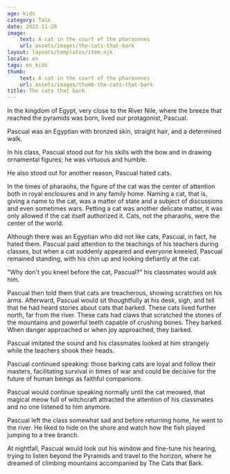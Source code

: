 ```yaml
---
age: kids
category: Tale
date: 2022-11-20
image:
    text: A cat in the court of the pharaonnes
    url: assets/images/the-cats-that-bark
layout: layouts/templates/item.njk
locale: en
tags: en_kids
thumb:
    text: A cat in the court of the pharaonnes
    url: assets/images/thumb-the-cats-that-bark
title: The cats that bark
---
```



In the kingdom of Egypt, very close to the River Nile, where the breeze that reached the pyramids was born, lived our protagonist, Pascual.

Pascual was an Egyptian with bronzed skin, straight hair, and a determined walk.

In his class, Pascual stood out for his skills with the bow and in drawing ornamental figures; he was virtuous and humble.

He also stood out for another reason, Pascual hated cats.

In the times of pharaohs, the figure of the cat was the center of attention both in royal enclosures and in any family home. Naming a cat, that is, giving a name to the cat, was a matter of state and a subject of discussions and even sometimes wars. Petting a cat was another delicate matter, it was only allowed if the cat itself authorized it. Cats, not the pharaohs, were the center of the world.

Although there was an Egyptian who did not like cats, Pascual, in fact, he hated them. Pascual paid attention to the teachings of his teachers during classes, but when a cat suddenly appeared and everyone kneeled, Pascual remained standing, with his chin up and looking defiantly at the cat.

"Why don't you kneel before the cat, Pascual?" his classmates would ask him.

Pascual then told them that cats are treacherous, showing scratches on his arms. Afterward, Pascual would sit thoughtfully at his desk, sigh, and tell that he had heard stories about cats that barked. These cats lived further north, far from the river. These cats had claws that scratched the stones of the mountains and powerful teeth capable of crushing bones. They barked. When danger approached or when joy approached, they barked.

Pascual imitated the sound and his classmates looked at him strangely while the teachers shook their heads.

Pascual continued speaking: those barking cats are loyal and follow their masters, facilitating survival in times of war and could be decisive for the future of human beings as faithful companions.

Pascual would continue speaking normally until the cat meowed, that magical meow full of witchcraft attracted the attention of his classmates and no one listened to him anymore.

Pascual left the class somewhat sad and before returning home, he went to the river. He liked to hide on the shore and watch how the fish played jumping to a tree branch.

At nightfall, Pascual would look out his window and fine-tune his hearing, trying to listen beyond the Pyramids and travel to the horizon, where he dreamed of climbing mountains accompanied by The Cats that Bark.
